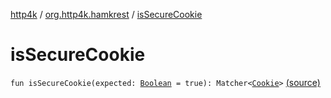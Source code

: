 [http4k](../index.md) / [org.http4k.hamkrest](index.md) / [isSecureCookie](./is-secure-cookie.md)

# isSecureCookie

`fun isSecureCookie(expected: `[`Boolean`](https://kotlinlang.org/api/latest/jvm/stdlib/kotlin/-boolean/index.html)` = true): Matcher<`[`Cookie`](../org.http4k.core.cookie/-cookie/index.md)`>` [(source)](https://github.com/http4k/http4k/blob/master/http4k-testing-hamkrest/src/main/kotlin/org/http4k/hamkrest/cookie.kt#L23)